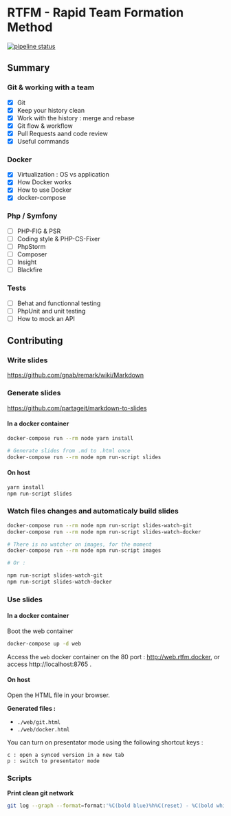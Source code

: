 # RTFM - Rapid Team Formation Method

[![pipeline status](https://gitlab.com/mRoca/rtfm-rapid-team-formation-method/badges/master/pipeline.svg)](https://gitlab.com/mRoca/rtfm-rapid-team-formation-method/commits/master)

## Summary

### Git & working with a team

* [x] Git
* [x] Keep your history clean
* [x] Work with the history : merge and rebase
* [x] Git flow & workflow
* [x] Pull Requests aand code review
* [x] Useful commands

### Docker

* [x] Virtualization : OS vs application
* [x] How Docker works
* [x] How to use Docker
* [x] docker-compose

### Php / Symfony

* [ ] PHP-FIG & PSR
* [ ] Coding style & PHP-CS-Fixer
* [ ] PhpStorm
* [ ] Composer
* [ ] Insight
* [ ] Blackfire

### Tests

* [ ] Behat and functionnal testing
* [ ] PhpUnit and unit testing
* [ ] How to mock an API

## Contributing

### Write slides

https://github.com/gnab/remark/wiki/Markdown

### Generate slides

https://github.com/partageit/markdown-to-slides

#### In a docker container

```bash
docker-compose run --rm node yarn install

# Generate slides from .md to .html once
docker-compose run --rm node npm run-script slides
```

#### On host

```bash
yarn install
npm run-script slides
```

### Watch files changes and automaticaly build slides

```bash
docker-compose run --rm node npm run-script slides-watch-git
docker-compose run --rm node npm run-script slides-watch-docker

# There is no watcher on images, for the moment
docker-compose run --rm node npm run-script images

# Or :

npm run-script slides-watch-git
npm run-script slides-watch-docker
```

### Use slides

#### In a docker container

Boot the web container 

```bash
docker-compose up -d web
```

Access the `web` docker container on the 80 port : http://web.rtfm.docker, or access http://localhost:8765 .

#### On host

Open the HTML file in your browser.

**Generated files :**

* `./web/git.html`
* `./web/docker.html`

You can turn on presentator mode using the following shortcut keys :

```
c : open a synced version in a new tab
p : switch to presentator mode
```

### Scripts

**Print clean git network**

```bash
git log --graph --format=format:'%C(bold blue)%h%C(reset) - %C(bold white)%s%C(reset) %C(bold yellow)%d%C(reset)' --abbrev-commit --all
```
